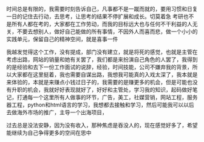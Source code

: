 时间总是有限的，我需要时刻告诉自己，凡事都不是一蹴而就的，要用习惯和日复一日的记住去行动，去思考，让思考的结果不停扩展和成长。切莫着急
考研也不是所有人都在考的，大家都在工作劳动，而我的目标远大也与任何不干利益的人无关，不要去想别人，做好自己能做的所有事情，不因外人而喜而悲，做一个小小的实践单元，保留自己的精神空间，就是喜事一件

我越发觉得这个工作，没有提成，部门没有建立，就是将死的感觉，也就是主管在考虑出路，网站的销量和她有关罢了，我们都是来扮演自己角色的人罢了，我得到的是经验和去下一份工作面试的说辞，经验，时间技能，公司不嫌弃我的背景，所以大家都在这里挺着，我也需要自谋出路，我想我可能真的入戏太深了，我本就是来体验的，本就是来赚点小钱过日子的，我需要的是赚更多的机会，但是可能也没有升职的机会，我就好好表现就好了，好好和主管处，学习我的知识，起码做好笔记，打通每一个这里所有人做事的环节，广告，美工，社媒营销，网站工程，服务器工程，python和html语言的学习，我想都去接触和学习，然后可能我可以以后去做海外市场的推广，主导一个出海项目，

过去总是没法安静，因为没有收入，那种焦虑是吞没人的，现在感觉好多了，希望能继续为自己争得更多的空间在思中